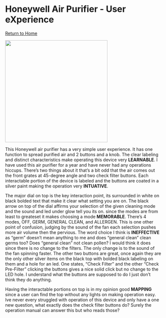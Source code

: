 # Honeywell Air Purifier - User eXperience

[Return to Home](../)

<p float="left">
  <img src="../assets/clock_right.jpg" width="330" />

This Honeywell air purifier has a very simple user experience. It has one function to spread purified air and 2 buttons and a knob. The clear labeling and distinct characteristics make operating this device very **LEARNABLE**. I have used this air purifier for a year and have never had any operations hiccups. There’s two things about it that’s a bit odd that the air comes out the front grates at 45-degree angle and two check filter buttons. Each interactable portion of the device is labeled and the buttons are coated in a silver paint making the operation very **INTUATIVE**.

The major dial on top is the key interaction point, its surrounded in white on black bolded text that make it clear what setting you are on. The black arrow on top of the dial affirms your selection of the given cleaning mode and the sound and led under glow tell you its on. since the modes are from least to greateset it makes choosing a mode **MEMORABLE**. There’s 4 modes, OFF, GERM, GENERAL CLEAN, and ALLERGEN. This is one other point of confusion, judging by the sound of the fan each selection pushes more air volume then the pervious. The word choice I think is **INEFFECTIVE** as “germ” doesn’t mean anything to me and does “general clean” clean germs too? Does “general clean” not clean pollen? I would think it does since there is no change to the filters. The only change is to the sound of the fan spinning faster. The other two buttons are great, once again they are the only other silver items on the black top with bolded black labeling on them and a hole for an led. One states, “Check Filter” and the other “Check Pre-Filter” clicking the buttons gives a nice solid click but no change to the LED hole. I understand what the buttons are supposed to do I just don’t think they do anything. 

Having the interactable portions on top is in my opinion good **MAPPING** since a user can find the top without any lights on making operation easy. Ive never every struggled with operation of this device and only have a one new question, what exactly does the check filter buttons do? Surely the operation manual can answer this but who reads those? 
